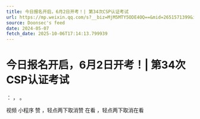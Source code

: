 ```yaml
---
title: 今日报名开启，6月2日开考！| 第34次CSP认证考试
url: https://mp.weixin.qq.com/s?__biz=MjM5MTY5ODE4OQ==&mid=2651571399&idx=4&sn=e81aa66b559cf6929028287c7e6b6dd9
source: Doonsec's feed
date: 2024-05-07
fetch_date: 2025-10-06T17:14:13.799939
---
```


# 今日报名开启，6月2日开考！| 第34次CSP认证考试

：
，
。

视频
小程序
赞
，轻点两下取消赞
在看
，轻点两下取消在看